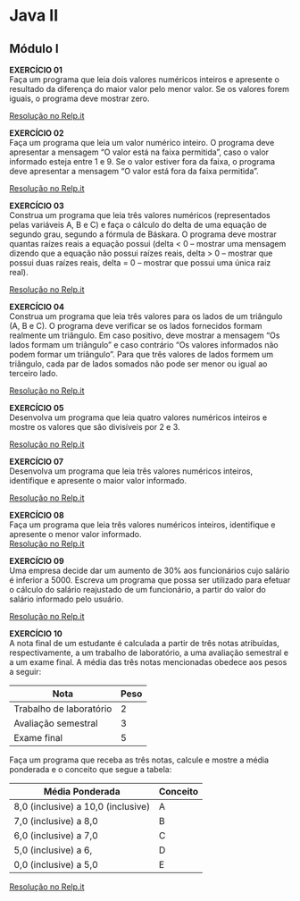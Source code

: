 # Java II   
## Módulo I   

**EXERCÍCIO 01**   
Faça um programa que leia dois valores numéricos inteiros e apresente o resultado da diferença do maior valor pelo menor valor. Se os valores forem iguais, o programa deve mostrar zero.

[Resolução no Relp.it](https://repl.it/@Gesiane/Exercicio-01-I-JavaII)

**EXERCÍCIO 02**   
Faça um programa que leia um valor numérico inteiro. 
O programa deve apresentar a mensagem “O valor está na faixa permitida”, caso o valor informado esteja entre 1 e 9. Se o valor estiver fora da faixa, o programa deve apresentar a mensagem “O valor está fora da faixa permitida”.

[Resolução no Relp.it](https://repl.it/@Gesiane/Exercicio-02-I-JavaII)

**EXERCÍCIO 03**   
Construa um programa que leia três valores numéricos (representados pelas variáveis A, B e C) e faça o cálculo do delta de uma equação de segundo grau, segundo a fórmula de Báskara. 
O programa deve mostrar quantas raízes reais a equação possui (delta < 0 – mostrar uma mensagem dizendo que a equação não possui raízes reais, delta > 0 – mostrar que possui duas raízes reais, delta = 0 – mostrar que possui uma única raiz real).

[Resolução no Relp.it](https://repl.it/@Gesiane/Exercicio-03-I-JavaII)

**EXERCÍCIO 04**   
Construa um programa que leia três valores para os lados de um triângulo (A, B e C). 
O programa deve verificar se os lados fornecidos formam realmente um triângulo. 
Em caso positivo, deve mostrar a mensagem “Os lados formam um triângulo” e caso contrário “Os valores informados não podem formar um triângulo”. Para que três valores de lados formem um triângulo, cada par de lados somados não pode ser menor ou igual ao terceiro lado.   

[Resolução no Relp.it](https://repl.it/@Gesiane/Exercicio-04-I-JavaII#Main.java)   

**EXERCÍCIO 05**   
Desenvolva um programa que leia quatro valores numéricos inteiros e mostre os valores que são divisíveis por 2 e 3.

[Resolução no Relp.it](https://repl.it/@Gesiane/Exercicio-05-I-JavaII)   

**EXERCÍCIO 07**   
Desenvolva um programa que leia três valores numéricos inteiros, identifique e apresente o maior valor informado.   

[Resolução no Relp.it](https://repl.it/@Gesiane/Exercicio-07-I-JavaII#Main.java)     

**EXERCÍCIO 08**  
Faça um programa que leia três valores numéricos inteiros, identifique e apresente o menor valor informado.   
[Resolução no Relp.it](https://repl.it/@Gesiane/Exercicio-08-I-JavaII#Main.java)   

**EXERCÍCIO 09**  
Uma empresa decide dar um aumento de 30% aos funcionários cujo salário é inferior a 5000. 
Escreva um programa que possa ser utilizado para efetuar o cálculo do salário reajustado de um funcionário, a partir do valor do salário informado pelo usuário.
 
[Resolução no Relp.it](https://repl.it/@Gesiane/Exercicio-09-I-JavaII#Main.java)   

**EXERCÍCIO 10**  
A nota final de um estudante é calculada a partir de três notas atribuídas, respectivamente, a um trabalho de laboratório, a uma avaliação semestral e a um exame final. 
A média das três notas mencionadas obedece aos pesos a seguir:
  
  |        Nota            | Peso  |
  |------------------------|-------|
  |Trabalho de laboratório |   2   |
  |Avaliação semestral     |   3   |
  |Exame final             |   5   |
  
  Faça um programa que receba as três notas, calcule e mostre a 
  média ponderada e o conceito que segue a tabela:
  
  |      Média Ponderada              |    Conceito   |
  |-----------------------------------|---------------|
  |8,0 (inclusive) a 10,0 (inclusive) |       A       |
  |7,0 (inclusive) a 8,0              |       B       |
  |6,0 (inclusive) a 7,0              |       C       |
  |5,0 (inclusive) a 6,               |       D       |
  |0,0 (inclusive) a 5,0              |       E       |
 
 [Resolução no Relp.it](https://repl.it/@Gesiane/Exercicio-10-I-JavaII#Main.java)   
